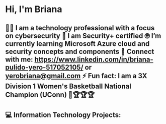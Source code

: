 <h1> Hi, I'm Briana </h1>

👩‍💻 I am a technology professional with a focus on cybersecurity
📜 I am Security+ certified
🤓 I’m currently learning Microsoft Azure cloud and security concepts and components
🤝 Connect with me: https://www.linkedin.com/in/briana-pulido-yero-517052105/ or yerobriana@gmail.com
⚡ Fun fact: I am a 3X Division 1 Women's Basketball National Champion (UConn) 🏀🏆🏆🏆  
------------------------------------------------------------------------------
<h2>💻 Information Technology Projects:</h2>

